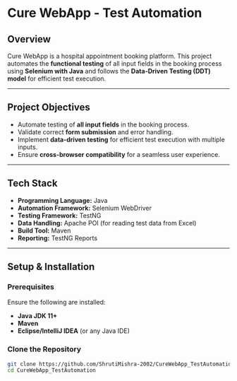 # Cure WebApp - Test Automation 

## Overview  
Cure WebApp is a hospital appointment booking platform. This project automates the **functional testing** of all input fields in the booking process using **Selenium with Java** and follows the **Data-Driven Testing (DDT) model** for efficient test execution.

---

## Project Objectives  
- Automate testing of **all input fields** in the booking process.  
- Validate correct **form submission** and error handling.  
- Implement **data-driven testing** for efficient test execution with multiple inputs.  
- Ensure **cross-browser compatibility** for a seamless user experience.  

---

## Tech Stack  
- **Programming Language:** Java  
- **Automation Framework:** Selenium WebDriver  
- **Testing Framework:** TestNG  
- **Data Handling:** Apache POI (for reading test data from Excel)  
- **Build Tool:** Maven  
- **Reporting:** TestNG Reports  

---

## Setup & Installation  

### **Prerequisites**  
Ensure the following are installed:  
- **Java JDK 11+**  
- **Maven**  
- **Eclipse/IntelliJ IDEA** (or any Java IDE)  

### **Clone the Repository**  
```sh
git clone https://github.com/ShrutiMishra-2002/CureWebApp_TestAutomation.git
cd CureWebApp_TestAutomation


